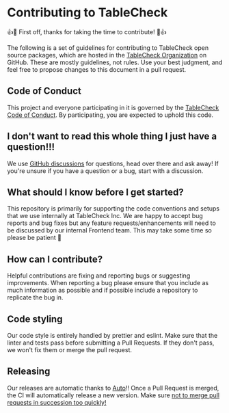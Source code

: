 # Contributing to TableCheck

:+1::tada: First off, thanks for taking the time to contribute! :tada::+1:

The following is a set of guidelines for contributing to TableCheck open source packages, which are hosted in the [TableCheck Organization](https://github.com/tablecheck) on GitHub. These are mostly guidelines, not rules. Use your best judgment, and feel free to propose changes to this document in a pull request.

## Code of Conduct

This project and everyone participating in it is governed by the [TableCheck Code of Conduct](CODE_OF_CONDUCT.md). By participating, you are expected to uphold this code.

## I don't want to read this whole thing I just have a question!!!

We use [GitHub discussions](https://github.com/tablecheck/frontend/discussions) for questions, head over there and ask away! If you're unsure if you have a question or a bug, start with a discussion.

## What should I know before I get started?

This repository is primarily for supporting the code conventions and setups that we use internally at TableCheck Inc.
We are happy to accept bug reports and bug fixes but any feature requests/enhancements will need to be discussed by our internal Frontend team.
This may take some time so please be patient :bow:

## How can I contribute?

Helpful contributions are fixing and reporting bugs or suggesting improvements. When reporting a bug please ensure that you include as much information as possible and if possible include a repository to replicate the bug in.

## Code styling

Our code style is entirely handled by prettier and eslint. Make sure that the linter and tests pass before submitting a Pull Requests. If they don't pass, we won't fix them or merge the pull request.

## Releasing

Our releases are automatic thanks to [Auto](https://intuit.github.io/auto)!! Once a Pull Request is merged, the CI will automatically release a new version. Make sure [not to merge pull requests in succession too quickly!](https://intuit.github.io/auto/docs/welcome/quick-merge)
